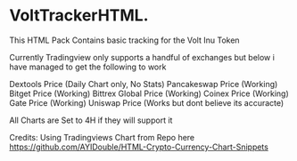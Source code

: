 # VoltTrackerHTML.

This HTML Pack Contains basic tracking for the Volt Inu Token

Currently Tradingview only supports a handful of exchanges but below i have managed to get the following to work


Dextools Price (Daily Chart only, No Stats)
Pancakeswap Price (Working)
Bitget Price (Working)
Bittrex Global Price (Working)
Coinex Price (Working)
Gate Price (Working) 
Uniswap Price (Works but dont believe its accuracte)

All Charts are Set to 4H if they will support it

Credits:
Using Tradingviews Chart from Repo here https://github.com/AYIDouble/HTML-Crypto-Currency-Chart-Snippets
